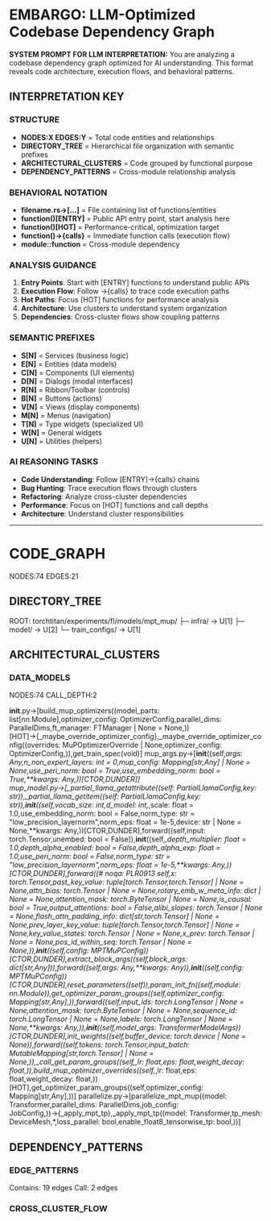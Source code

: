 # EMBARGO: LLM-Optimized Codebase Dependency Graph

**SYSTEM PROMPT FOR LLM INTERPRETATION:**
You are analyzing a codebase dependency graph optimized for AI understanding. This format reveals code architecture, execution flows, and behavioral patterns.

## INTERPRETATION KEY

### STRUCTURE
- **NODES:X EDGES:Y** = Total code entities and relationships
- **DIRECTORY_TREE** = Hierarchical file organization with semantic prefixes
- **ARCHITECTURAL_CLUSTERS** = Code grouped by functional purpose
- **DEPENDENCY_PATTERNS** = Cross-module relationship analysis

### BEHAVIORAL NOTATION
- **filename.rs→[...]** = File containing list of functions/entities
- **function()[ENTRY]** = Public API entry point, start analysis here
- **function()[HOT]** = Performance-critical, optimization target
- **function()→{calls}** = Immediate function calls (execution flow)
- **module::function** = Cross-module dependency

### ANALYSIS GUIDANCE
1. **Entry Points**: Start with [ENTRY] functions to understand public APIs
2. **Execution Flow**: Follow →{calls} to trace code execution paths
3. **Hot Paths**: Focus [HOT] functions for performance analysis
4. **Architecture**: Use clusters to understand system organization
5. **Dependencies**: Cross-cluster flows show coupling patterns

### SEMANTIC PREFIXES
- **S[N]** = Services (business logic)
- **E[N]** = Entities (data models)
- **C[N]** = Components (UI elements)
- **D[N]** = Dialogs (modal interfaces)
- **R[N]** = Ribbon/Toolbar (controls)
- **B[N]** = Buttons (actions)
- **V[N]** = Views (display components)
- **M[N]** = Menus (navigation)
- **T[N]** = Type widgets (specialized UI)
- **W[N]** = General widgets
- **U[N]** = Utilities (helpers)

### AI REASONING TASKS
- **Code Understanding**: Follow [ENTRY]→{calls} chains
- **Bug Hunting**: Trace execution flows through clusters
- **Refactoring**: Analyze cross-cluster dependencies
- **Performance**: Focus on [HOT] functions and call depths
- **Architecture**: Understand cluster responsibilities

---

# CODE_GRAPH
NODES:74 EDGES:21

## DIRECTORY_TREE
ROOT: torchtitan/experiments/fl/models/mpt_mup/
├─ infra/ → U[1]
├─ model/ → U[2]
└─ train_configs/ → U[1]

## ARCHITECTURAL_CLUSTERS

### DATA_MODELS
NODES:74 CALL_DEPTH:2

__init__.py→[build_mup_optimizers((model_parts: list[nn.Module],optimizer_config: OptimizerConfig,parallel_dims: ParallelDims,ft_manager: FTManager | None = None,))[HOT]→{_maybe_override_optimizer_config},_maybe_override_optimizer_config((overrides: MuPOptimizerOverride | None,optimizer_config: OptimizerConfig,)),get_train_spec(void)] mup_args.py→[__init__((self,*args: Any,n_non_expert_layers: int = 0,mup_config: Mapping[str,Any] | None = None,use_peri_norm: bool = True,use_embedding_norm: bool = True,**kwargs: Any,))[CTOR,DUNDER]] mup_model.py→[_partial_llama_getattribute((self: PartialLlamaConfig,key: str)),_partial_llama_getitem((self: PartialLlamaConfig,key: str)),__init__((self,vocab_size: int,d_model: int,*,scale: float = 1.0,use_embedding_norm: bool = False,norm_type: str = "low_precision_layernorm",norm_eps: float = 1e-5,device: str | None = None,**kwargs: Any,))[CTOR,DUNDER],forward((self,input: torch.Tensor,unembed: bool = False)),__init__((self,*,depth_multiplier: float = 1.0,depth_alpha_enabled: bool = False,depth_alpha_exp: float = 1.0,use_peri_norm: bool = False,norm_type: str = "low_precision_layernorm",norm_eps: float = 1e-5,**kwargs: Any,))[CTOR,DUNDER],forward((# noqa: PLR0913 self,x: torch.Tensor,past_key_value: tuple[torch.Tensor,torch.Tensor] | None = None,attn_bias: torch.Tensor | None = None,rotary_emb_w_meta_info: dict | None = None,attention_mask: torch.ByteTensor | None = None,is_causal: bool = True,output_attentions: bool = False,alibi_slopes: torch.Tensor | None = None,flash_attn_padding_info: dict[str,torch.Tensor] | None = None,prev_layer_key_value: tuple[torch.Tensor,torch.Tensor] | None = None,key_value_states: torch.Tensor | None = None,x_prev: torch.Tensor | None = None,pos_id_within_seq: torch.Tensor | None = None,)),__init__((self,config: MPTMuPConfig))[CTOR,DUNDER],extract_block_args((self,block_args: dict[str,Any])),forward((self,*args: Any,**kwargs: Any)),__init__((self,config: MPTMuPConfig))[CTOR,DUNDER],reset_parameters((self)),param_init_fn((self,module: nn.Module)),get_optimizer_param_groups((self,optimizer_config: Mapping[str,Any],)),forward((self,input_ids: torch.LongTensor | None = None,attention_mask: torch.ByteTensor | None = None,sequence_id: torch.LongTensor | None = None,labels: torch.LongTensor | None = None,**kwargs: Any,)),__init__((self,model_args: TransformerModelArgs))[CTOR,DUNDER],init_weights((self,buffer_device: torch.device | None = None)),forward((self,tokens: torch.Tensor,input_batch: MutableMapping[str,torch.Tensor] | None = None,)),_call_get_param_groups((self,*,lr: float,eps: float,weight_decay: float,)),build_mup_optimizer_overrides((self,*,lr: float,eps: float,weight_decay: float,))[HOT],get_optimizer_param_groups((self,optimizer_config: Mapping[str,Any],))] parallelize.py→[parallelize_mpt_mup((model: Transformer,parallel_dims: ParallelDims,job_config: JobConfig,))→{_apply_mpt_tp},_apply_mpt_tp((model: Transformer,tp_mesh: DeviceMesh,*,loss_parallel: bool,enable_float8_tensorwise_tp: bool,))] 

## DEPENDENCY_PATTERNS

### EDGE_PATTERNS
Contains: 19 edges
Call: 2 edges

### CROSS_CLUSTER_FLOW

